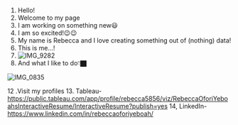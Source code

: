 1. Hello!
2. Welcome to my page
3. I am working on something new😃
4.  I am so excited!😉😉
6. My name is Rebecca and I love creating something out of (nothing) data!
8. This is me...!
9. ![IMG_9282](https://user-images.githubusercontent.com/79341728/138969481-6ef85169-9254-479e-8849-11dd39d90239.jpeg)
10. And what I like to do👇🏿


![IMG_0835](https://user-images.githubusercontent.com/79341728/138969370-d4341065-3d63-4db5-be2c-52f423b9d657.jpeg)

12 .Visit my profiles
13. Tableau- https://public.tableau.com/app/profile/rebecca5856/viz/RebeccaOforiYeboahsInteractiveResume/InteractiveResume?publish=yes
14, LinkedIn- https://www.linkedin.com/in/rebeccaoforiyeboah/
